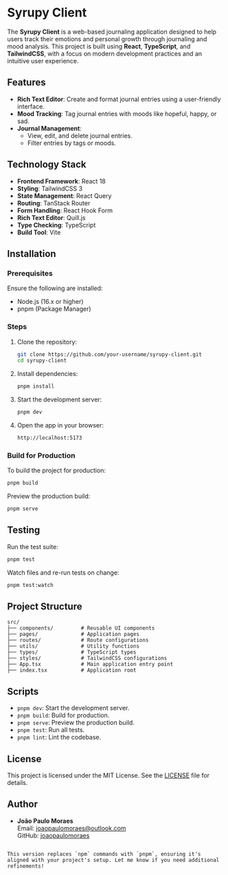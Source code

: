 # Syrupy Client

The **Syrupy Client** is a web-based journaling application designed to help users track their emotions and personal growth through journaling and mood analysis. This project is built using **React**, **TypeScript**, and **TailwindCSS**, with a focus on modern development practices and an intuitive user experience.

## Features

- **Rich Text Editor**: Create and format journal entries using a user-friendly interface.
- **Mood Tracking**: Tag journal entries with moods like hopeful, happy, or sad.
- **Journal Management**: 
  - View, edit, and delete journal entries.
  - Filter entries by tags or moods.

## Technology Stack

- **Frontend Framework**: React 18
- **Styling**: TailwindCSS 3
- **State Management**: React Query
- **Routing**: TanStack Router
- **Form Handling**: React Hook Form
- **Rich Text Editor**: Quill.js
- **Type Checking**: TypeScript
- **Build Tool**: Vite

## Installation

### Prerequisites

Ensure the following are installed:
- Node.js (16.x or higher)
- pnpm (Package Manager)

### Steps

1. Clone the repository:
   ```bash
   git clone https://github.com/your-username/syrupy-client.git
   cd syrupy-client
   ```

2. Install dependencies:
   ```bash
   pnpm install
   ```

3. Start the development server:
   ```bash
   pnpm dev
   ```

4. Open the app in your browser:
   ```bash
   http://localhost:5173
   ```

### Build for Production

To build the project for production:
```bash
pnpm build
```

Preview the production build:
```bash
pnpm serve
```

## Testing

Run the test suite:
```bash
pnpm test
```

Watch files and re-run tests on change:
```bash
pnpm test:watch
```

## Project Structure

```plaintext
src/
├── components/         # Reusable UI components
├── pages/              # Application pages
├── routes/             # Route configurations
├── utils/              # Utility functions
├── types/              # TypeScript types
├── styles/             # TailwindCSS configurations
├── App.tsx             # Main application entry point
├── index.tsx           # Application root
```

## Scripts

- `pnpm dev`: Start the development server.
- `pnpm build`: Build for production.
- `pnpm serve`: Preview the production build.
- `pnpm test`: Run all tests.
- `pnpm lint`: Lint the codebase.

## License

This project is licensed under the MIT License. See the [LICENSE](./LICENSE) file for details.

## Author

- **João Paulo Moraes**  
  Email: [joaopaulomoraes@outlook.com](mailto:joaopaulomoraes@outlook.com)  
  GitHub: [joaopaulomoraes](https://github.com/joaopaulomoraes)
```

This version replaces `npm` commands with `pnpm`, ensuring it's aligned with your project's setup. Let me know if you need additional refinements!
